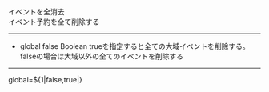 イベントを全消去  
イベント予約を全て削除する

***
- global		false	Boolean	trueを指定すると全ての大域イベントを削除する。<br/>falseの場合は大域以外の全てのイベントを削除する

***
global=${1|false,true|}
